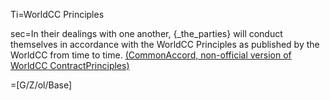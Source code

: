 
Ti=WorldCC Principles

sec=In their dealings with one another, {_the_parties} will conduct themselves in accordance with the WorldCC Principles as published by the WorldCC from time to time.  <a href="http://commonaccord.org/i.php?v=d&f=OTF/WorldCC/ContractPrinciples-CmA/Principle/0.md">(CommonAccord, non-official version of WorldCC ContractPrinciples)</a>

=[G/Z/ol/Base]

